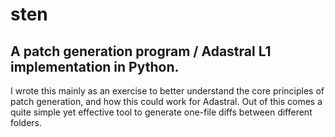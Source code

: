 # sten
## A patch generation program / Adastral L1 implementation in Python.

I wrote this mainly as an exercise to better understand the core principles of patch generation, and how this could work for Adastral.
Out of this comes a quite simple yet effective tool to generate one-file diffs between different folders.


